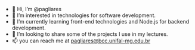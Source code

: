 - 👋 Hi, I’m @pagliares
- 👀 I’m interested in technologies for software development.
- 🌱 I’m currently learning front-end technologies and Node.js for backend development.
- 💞️ I’m looking to share some of the projects I use in my lectures.
- 📫 you can reach me at pagliares@bcc.unifal-mg.edu.br   

<!---
pagliares/pagliares is a ✨ special ✨ repository because its `README.md` (this file) appears on your GitHub profile.
You can click the Preview link to take a look at your changes.
--->

